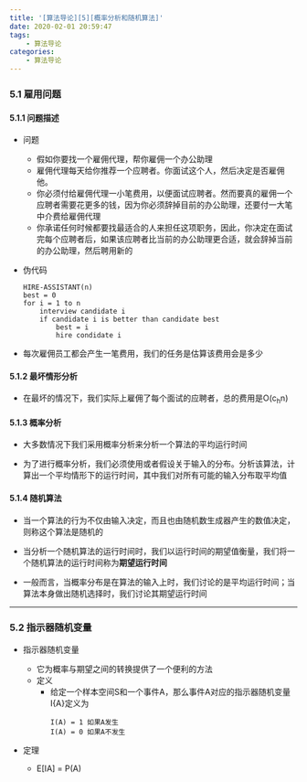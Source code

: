 ```yaml
---
title: '[算法导论][5][概率分析和随机算法]'
date: 2020-02-01 20:59:47
tags:
    - 算法导论
categories:
    - 算法导论
---
```


### 5.1 雇用问题

#### 5.1.1 问题描述

- 问题
    - 假如你要找一个雇佣代理，帮你雇佣一个办公助理
    - 雇佣代理每天给你推荐一个应聘者。你面试这个人，然后决定是否雇佣他。
    - 你必须付给雇佣代理一小笔费用，以便面试应聘者。然而要真的雇佣一个应聘者需要花更多的钱，因为你必须辞掉目前的办公助理，还要付一大笔中介费给雇佣代理
    - 你承诺任何时候都要找最适合的人来担任这项职务，因此，你决定在面试完每个应聘者后，如果该应聘者比当前的办公助理更合适，就会辞掉当前的办公助理，然后聘用新的
 

- 伪代码
    ````
    HIRE-ASSISTANT(n)
    best = 0
    for i = 1 to n
        interview candidate i
        if candidate i is better than candidate best
            best = i
            hire condidate i
    ````

- 每次雇佣员工都会产生一笔费用，我们的任务是估算该费用会是多少

#### 5.1.2 最坏情形分析

- 在最坏的情况下，我们实际上雇佣了每个面试的应聘者，总的费用是O(c<sub>h</sub>n)

#### 5.1.3 概率分析

- 大多数情况下我们采用概率分析来分析一个算法的平均运行时间

- 为了进行概率分析，我们必须使用或者假设关于输入的分布。分析该算法，计算出一个平均情形下的运行时间，其中我们对所有可能的输入分布取平均值

#### 5.1.4 随机算法

- 当一个算法的行为不仅由输入决定，而且也由随机数生成器产生的数值决定，则称这个算法是随机的

- 当分析一个随机算法的运行时间时，我们以运行时间的期望值衡量，我们将一个随机算法的运行时间称为**期望运行时间**

- 一般而言，当概率分布是在算法的输入上时，我们讨论的是平均运行时间；当算法本身做出随机选择时，我们讨论其期望运行时间

---

### 5.2 指示器随机变量

- 指示器随机变量
    - 它为概率与期望之间的转换提供了一个便利的方法
    - 定义
        - 给定一个样本空间S和一个事件A，那么事件A对应的指示器随机变量I{A}定义为
            ````
            I(A) = 1 如果A发生
            I(A) = 0 如果A不发生
            ````

- 定理
    - E[IA] = P(A)

